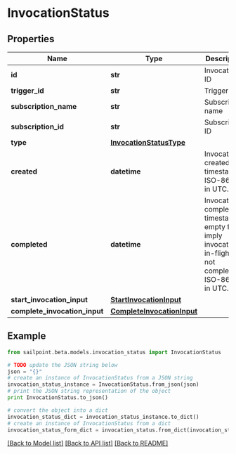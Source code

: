 # InvocationStatus


## Properties

Name | Type | Description | Notes
------------ | ------------- | ------------- | -------------
**id** | **str** | Invocation ID | 
**trigger_id** | **str** | Trigger ID | 
**subscription_name** | **str** | Subscription name | 
**subscription_id** | **str** | Subscription ID | 
**type** | [**InvocationStatusType**](InvocationStatusType.md) |  | 
**created** | **datetime** | Invocation created timestamp. ISO-8601 in UTC. | 
**completed** | **datetime** | Invocation completed timestamp; empty fields imply invocation is in-flight or not completed. ISO-8601 in UTC. | [optional] 
**start_invocation_input** | [**StartInvocationInput**](StartInvocationInput.md) |  | 
**complete_invocation_input** | [**CompleteInvocationInput**](CompleteInvocationInput.md) |  | [optional] 

## Example

```python
from sailpoint.beta.models.invocation_status import InvocationStatus

# TODO update the JSON string below
json = "{}"
# create an instance of InvocationStatus from a JSON string
invocation_status_instance = InvocationStatus.from_json(json)
# print the JSON string representation of the object
print InvocationStatus.to_json()

# convert the object into a dict
invocation_status_dict = invocation_status_instance.to_dict()
# create an instance of InvocationStatus from a dict
invocation_status_form_dict = invocation_status.from_dict(invocation_status_dict)
```
[[Back to Model list]](../README.md#documentation-for-models) [[Back to API list]](../README.md#documentation-for-api-endpoints) [[Back to README]](../README.md)


